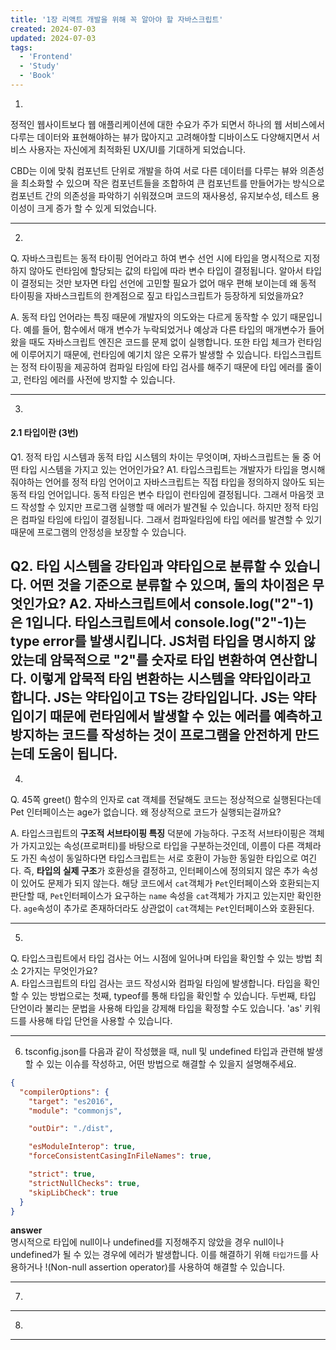 ```yaml
---
title: '1장 리액트 개발을 위해 꼭 알아야 할 자바스크립트'
created: 2024-07-03
updated: 2024-07-03
tags:
  - 'Frontend'
  - 'Study'
  - 'Book'
---
```



1. 

정적인 웹사이트보다 웹 애플리케이션에 대한 수요가 주가 되면서 하나의 웹 서비스에서 다루는 데이터와 표현해야하는 뷰가 많아지고 고려해야할 디바이스도 다양해지면서 서비스 사용자는 자신에게 최적화된 UX/UI를 기대하게 되었습니다.

CBD는 이에 맞춰 컴포넌트 단위로 개발을 하여 서로 다른 데이터를 다루는 뷰와 의존성을 최소화할 수 있으며 작은 컴포넌트들을 조합하여 큰 컴포넌트를 만들어가는 방식으로 컴포넌트 간의 의존성을 파악하기 쉬워졌으며  코드의 재사용성, 유지보수성, 테스트 용이성이 크게 증가 할 수 있게 되었습니다.

---

2. 
Q. 자바스크립트는 동적 타이핑 언어라고 하여 변수 선언 시에 타입을 명시적으로 지정하지 않아도 런타임에 할당되는 값의 타입에 따라 변수 타입이 결정됩니다.
알아서 타입이 결정되는 것만 보자면 타입 선언에 고민할 필요가 없어 매우 편해 보이는데 왜 동적 타이핑을 자바스크립트의 한계점으로 짚고 타입스크립트가 등장하게 되었을까요?

A. 동적 타입 언어라는 특징 때문에 개발자의 의도와는 다르게 동작할 수 있기 때문입니다. 예를 들어, 함수에서 매개 변수가 누락되었거나 예상과 다른 타입의 매개변수가 들어왔을 때도 자바스크립트 엔진은 코드를 문제 없이 실행합니다. 또한 타입 체크가 런타임에 이루어지기 때문에, 런타임에 예기치 않은 오류가 발생할 수 있습니다. 타입스크립트는 정적 타이핑을 제공하여 컴파일 타임에 타입 검사를 해주기 때문에 타입 에러를 줄이고, 런타임 에러를 사전에 방지할 수 있습니다.

---

3. 
#### 2.1 타입이란 (3번)

Q1. 정적 타입 시스템과 동적 타입 시스템의 차이는 무엇이며, 자바스크립트는 둘 중 어떤 타입 시스템을 가지고 있는 언어인가요?
A1. 타입스크립트는 개발자가 타입을 명시해줘야하는 언어를 정적 타임 언어이고 자바스크립트는 직접 타입을 정의하지 않아도 되는 동적 타임 언어입니다. 동적 타임은 변수 타입이 런타임에 결정됩니다. 그래서 마음껏 코드 작성할 수 있지만 프로그램 실행할 때 에러가 발견될 수 있습니다. 하지만 정적 타임은 컴파일 타임에 타입이 결정됩니다. 그래서 컴파일타임에 타입 에러를 발견할 수 있기 때문에 프로그램의 안정성을 보장할 수 있습니다.


Q2. 타입 시스템을 강타입과 약타입으로 분류할 수 있습니다. 어떤 것을 기준으로 분류할 수 있으며, 둘의 차이점은 무엇인가요?
A2. 자바스크립트에서 console.log("2"-1)은 1입니다. 타입스크립트에서 console.log("2"-1)는 type error를 발생시킵니다. JS처럼 타입을 명시하지 않았는데 암묵적으로 "2"를 숫자로 타입 변환하여 연산합니다. 이렇게 압묵적 타임 변환하는 시스템을 약타입이라고 합니다. JS는 약타입이고 TS는 강타입입니다. JS는 약타입이기 때문에 런타임에서 발생할 수 있는 에러를 예측하고 방지하는 코드를 작성하는 것이 프로그램을 안전하게 만드는데 도움이 됩니다. 
---
4.
Q. 45쪽 greet() 함수의 인자로 cat 객체를 전달해도 코드는 정상적으로 실행된다는데 Pet 인터페이스는 age가 없습니다. 왜 정상적으로 코드가 실행되는걸까요?

A. 타입스크립트의 **구조적 서브타이핑 특징** 덕분에 가능하다. 구조적 서브타이핑은 객체가 가지고있는 속성(프로퍼티)를 바탕으로 타입을 구분하는것인데, 이름이 다른 객체라도 가진 속성이 동일하다면 타입스크립트는 서로 호환이 가능한 동일한 타입으로 여긴다. 즉, **타입의 실제 구조**가 호환성을 결정하고, 인터페이스에 정의되지 않은 추가 속성이 있어도 문제가 되지 않는다.
해당 코드에서 `cat`객체가 `Pet`인터페이스와 호환되는지 판단할 때, `Pet`인터페이스가 요구하는 `name` 속성을 `cat`객체가 가지고 있는지만 확인한다. `age`속성이 추가로 존재하더라도 상관없이 `cat`객체는 `Pet`인터페이스와 호환된다. 


---
5. 

Q. 
타입스크립트에서 타입 검사는 어느 시점에 일어나며 타입을 확인할 수 있는 방법 최소 2가지는 무엇인가요? <br>
A. 
타입스크립트의 타입 검사는 코드 작성시와 컴파일 타임에 발생합니다. 타입을 확인할 수 있는 방법으로는 첫째, typeof를 통해 타입을 확인할 수 있습니다. 두번째, 타입 단언이라 불리는 문법을 사용해 타입을 강제해 타입을 확정할 수도 있습니다. 'as' 키워드를 사용해 타입 단언을 사용할 수 있습니다.

---
6. tsconfig.json를 다음과 같이 작성했을 때, null 및 undefined 타입과 관련해 발생할 수 있는 이슈를 작성하고, 어떤 방법으로 해결할 수 있을지 설명해주세요.
```json
{
  "compilerOptions": {
    "target": "es2016",                                  
    "module": "commonjs",                                

    "outDir": "./dist",                                   

    "esModuleInterop": true,                             
    "forceConsistentCasingInFileNames": true,            

    "strict": true,                                      
    "strictNullChecks": true,                         
    "skipLibCheck": true                                 
  }
}
```
**answer** <br>명시적으로 타입에 null이나 undefined를 지정해주지 않았을 경우 null이나 undefined가 될 수 있는 경우에 에러가 발생합니다.
이를 해결하기 위해 `타입가드`를 사용하거나 !(Non-null assertion operator)를 사용하여 해결할 수 있습니다.

---
7.

---
8.
---




